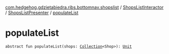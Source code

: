 [com.hedgehog.gdzietabiedra.ribs.bottomnav.shopslist](../../index.md) / [ShopsListInteractor](../index.md) / [ShopsListPresenter](index.md) / [populateList](./populate-list.md)

# populateList

`abstract fun populateList(shops: `[`Collection`](https://kotlinlang.org/api/latest/jvm/stdlib/kotlin.collections/-collection/index.html)`<Shop>): `[`Unit`](https://kotlinlang.org/api/latest/jvm/stdlib/kotlin/-unit/index.html)